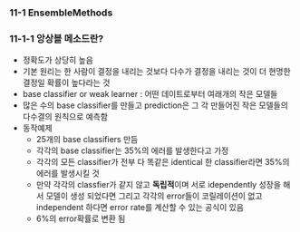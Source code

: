 ### 11-1 EnsembleMethods

### 11-1-1 앙상블 메소드란?

+ 정확도가 상당히 높음
+ 기본 원리는 한 사람이 결정을 내리는 것보다 다수가 결정을 내리는 것이 더 현명한 결정일 확률이 높다라는 것
+ base classifier or weak learner : 어떤 데이트로부터 여래개의 작은 모델들
+ 많은 수의 base classifier를 만들고 prediction은 그 각 만들어진 작은 모델들의 다수결의 원칙으로 예측함
+ 동작예제
  + 25개의 base classifiers 만듬
  + 각각의 base classifier는 35%의 에러를 발생한다고 가정
  + 각각의 모든 classifier가 전부 다 똑같은 identical 한 classifier라면 35%의 에러를 발생시킬 것
  + 만약 각각의 classfier가 같지 않고 **독립적**이며 서로 idependently 성장을 해서 모델이 생성 되었다면 그리고 각각의 error들이 코릴레이션이 없고 independent 하다면 error rate를 계산할 수 있는 공식이 있음
  + 6%의 error확률로 변환 됨